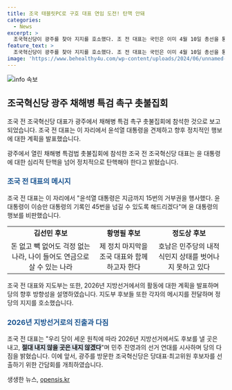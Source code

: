 ```yaml
---
title: 조국 태블릿PC로 구호 대표 연임 도전! 탄핵 안돼
categories:
  - News
excerpt: >
  조국혁신당이 광주를 찾아 지지를 호소했다. 조 전 대표는 국민은 이미 4월 10일 총선을 통해 윤 대통령에 대해 심리적 탄핵을 넘어 정치적으로 탄핵했다면서 남은 것은 법적인 절차로 할 수 있느냐만 남았다고 말했다. 또한, 2026년 지방선거에서의 돌풍을 예고하며 분열 절대 없다고 강조했다. 최고위원 후보들은 윤석열 정권 조기 종식과 민주정부 재창출을 강조하며 지지를 호소했다. 정도상 전북도당위원장은 행정권력과 의회권력을 민주당에 갖다 바친 호남 지역정치가 조국혁신당의 등장으로 더 나아지길 기대한다고 밝혔다.
feature_text: >
  조국혁신당이 광주를 찾아 지지를 호소했다. 조 전 대표는 국민은 이미 4월 10일 총선을 통해 윤 대통령에 대해 심리적 탄핵을 넘어 정치적으로 탄핵했다면서 남은 것은 법적인 절차로 할 수 있느냐만 남았다고 말했다. 또한, 2026년 지방선거에서의 돌풍을 예고하며 분열 절대 없다고 강조했다. 최고위원 후보들은 윤석열 정권 조기 종식과 민주정부 재창출을 강조하며 지지를 호소했다. 정도상 전북도당위원장은 행정권력과 의회권력을 민주당에 갖다 바친 호남 지역정치가 조국혁신당의 등장으로 더 나아지길 기대한다고 밝혔다.
image: 'https://www.behealthy4u.com/wp-content/uploads/2024/06/unnamed-file.png'
---
```


<p><img src="https://www.behealthy4u.com/wp-content/uploads/2024/06/unnamed-file.png" alt="info 속보" /></p>

<h2 data-ke-size="size26">조국혁신당 광주 채해병 특검 촉구 촛불집회</h2>

<p>조국 전 조국혁신당 대표가 광주에서 채해병 특검 촉구 촛불집회에 참석한 것으로 보고되었습니다. 조국 전 대표는 이 자리에서 윤석열 대통령을 견제하고 향후 정치적인 행보에 대한 계획을 발표했습니다.</p>

<p data-ke-size="size16">
광주에서 열린 채해병 특검법 촛불집회에 참석한 조국 전 조국혁신당 대표는 윤 대통령에 대한 심리적 탄핵을 넘어 정치적으로 탄핵해야 한다고 밝혔습니다.
</p>

<h3><b><span style="color: #1a5490;">조국 전 대표의 메시지</span></b></h3>

<p>조국 전 대표는 이 자리에서 "윤석열 대통령은 지금까지 15번의 거부권을 행사했다. 윤 대통령이 이승만 대통령의 기록인 45번을 넘길 수 있도록 해드리겠다"며 윤 대통령의 행보를 비판했습니다.</p>

<table>
    <tr>
        <td style="text-align: center; height: 17px;"><b>김선민 후보</b></td>
        <td style="text-align: center; height: 17px;"><b>황명필 후보</b></td>
        <td style="text-align: center; height: 17px;"><b>정도상 후보</b></td>
    </tr>
    <tr>
        <td style="text-align: center; height: 17px;">돈 없고 빽 없어도 걱정 없는 나라, 나이 들어도 연금으로 살 수 있는 나라</td>
        <td style="text-align: center; height: 17px;">제 정치 마지막을 조국 대표와 함께하고자 한다</td>
        <td style="text-align: center; height: 17px;">호남은 민주당의 내적 식민지 상태를 벗어나지 못하고 있다</td>
    </tr>
</table>

<p data-ke-size="size16">
조국 전 대표와 지도부는 또한, 2026년 지방선거에서의 활동에 대한 계획을 발표하며 당의 향후 방향성을 설명하였습니다. 지도부 후보들 또한 각자의 메시지를 전달하며 정당의 지지를 호소했습니다.
</p>

<h3><b><span style="color: #1a5490;">2026년 지방선거로의 진출과 다짐</span></b></h3>

<p>조국 전 대표는 "우리 당이 세운 원칙에 따라 2026년 지방선거에서도 후보를 낼 곳은 내고, <b><span style="background-color: #21538527;">절대 내지 않을 곳은 내지 않겠다</span></b>"며 민주 진영과의 선거 연대를 시사하며 당의 다짐을 밝혔습니다. 이에 앞서, 광주를 방문한 조국혁신당은 당대표·최고위원 후보자를 선출하기 위한 간담회를 개최하였습니다.</p>
생생한 뉴스, <a href="https://opensis.kr" rel="dofollow">opensis.kr</a>


